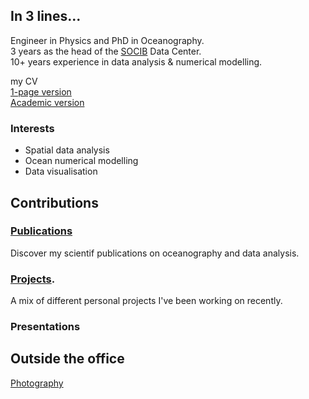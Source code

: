 ## In 3 lines... 

Engineer in Physics and PhD in Oceanography.  
3 years as the head of the [SOCIB](http://socib.es/) Data Center.  
10+ years experience in data analysis & numerical modelling.

<i class="fa fa-download fa-2x" aria-hidden="true"></i> my CV     
[1-page version](CV/Ctroupin_curriculum.pdf)   
[Academic version](CV/Ctroupin_CVacademic.pdf)   

### Interests

* Spatial data analysis
* Ocean numerical modelling 
* Data visualisation

## Contributions

### [Publications](publications.md)

Discover my scientif publications on oceanography and data analysis.

### [Projects](projects.md).

A mix of different personal projects I've been working on recently.

### Presentations 

## Outside the office

[Photography](photography.md)
